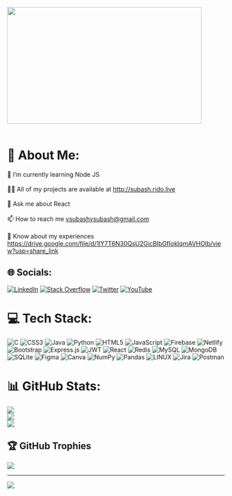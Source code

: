  <img align="center" src="https://github.com/mayankchaudhary26/Cool-Readme-ideas/blob/master/data/chill%20scene.gif" height="270px" width="450px" />
<br>
<br>


# 💫 About Me:
🌱 I’m currently learning Node JS<br><br>👨‍💻 All of my projects are available at http://subash.rido.live<br><br>💬 Ask me about React<br><br>📫 How to reach me vsubashvsubash@gmail.com<br><br>📄 Know about my experiences https://drive.google.com/file/d/1lY7T6N30QsU2GicBIbGfIokIqmAVHOIb/view?usp=share_link


## 🌐 Socials:
[![LinkedIn](https://img.shields.io/badge/LinkedIn-%230077B5.svg?logo=linkedin&logoColor=white)](https://linkedin.com/in/https://www.linkedin.com/in/subash-v/) [![Stack Overflow](https://img.shields.io/badge/-Stackoverflow-FE7A16?logo=stack-overflow&logoColor=white)](https://stackoverflow.com/users/19652646) [![Twitter](https://img.shields.io/badge/Twitter-%231DA1F2.svg?logo=Twitter&logoColor=white)](https://twitter.com/https://twitter.com/vsubashvsubash) [![YouTube](https://img.shields.io/badge/YouTube-%23FF0000.svg?logo=YouTube&logoColor=white)](https://youtube.com/@https://www.youtube.com/channel/UCK1E61T5vm6GN2YtUCdWMDQ) 

# 💻 Tech Stack:
![C](https://img.shields.io/badge/c-%2300599C.svg?style=for-the-badge&logo=c&logoColor=white) ![CSS3](https://img.shields.io/badge/css3-%231572B6.svg?style=for-the-badge&logo=css3&logoColor=white) ![Java](https://img.shields.io/badge/java-%23ED8B00.svg?style=for-the-badge&logo=java&logoColor=white) ![Python](https://img.shields.io/badge/python-3670A0?style=for-the-badge&logo=python&logoColor=ffdd54) ![HTML5](https://img.shields.io/badge/html5-%23E34F26.svg?style=for-the-badge&logo=html5&logoColor=white) ![JavaScript](https://img.shields.io/badge/javascript-%23323330.svg?style=for-the-badge&logo=javascript&logoColor=%23F7DF1E) ![Firebase](https://img.shields.io/badge/firebase-%23039BE5.svg?style=for-the-badge&logo=firebase) ![Netlify](https://img.shields.io/badge/netlify-%23000000.svg?style=for-the-badge&logo=netlify&logoColor=#00C7B7) ![Bootstrap](https://img.shields.io/badge/bootstrap-%23563D7C.svg?style=for-the-badge&logo=bootstrap&logoColor=white) ![Express.js](https://img.shields.io/badge/express.js-%23404d59.svg?style=for-the-badge&logo=express&logoColor=%2361DAFB) ![JWT](https://img.shields.io/badge/JWT-black?style=for-the-badge&logo=JSON%20web%20tokens) ![React](https://img.shields.io/badge/react-%2320232a.svg?style=for-the-badge&logo=react&logoColor=%2361DAFB) ![Redis](https://img.shields.io/badge/redis-%23DD0031.svg?style=for-the-badge&logo=redis&logoColor=white) ![MySQL](https://img.shields.io/badge/mysql-%2300f.svg?style=for-the-badge&logo=mysql&logoColor=white) ![MongoDB](https://img.shields.io/badge/MongoDB-%234ea94b.svg?style=for-the-badge&logo=mongodb&logoColor=white) ![SQLite](https://img.shields.io/badge/sqlite-%2307405e.svg?style=for-the-badge&logo=sqlite&logoColor=white) 	![Figma](https://img.shields.io/badge/figma-%23F24E1E.svg?style=for-the-badge&logo=figma&logoColor=white) ![Canva](https://img.shields.io/badge/Canva-%2300C4CC.svg?style=for-the-badge&logo=Canva&logoColor=white) ![NumPy](https://img.shields.io/badge/numpy-%23013243.svg?style=for-the-badge&logo=numpy&logoColor=white) ![Pandas](https://img.shields.io/badge/pandas-%23150458.svg?style=for-the-badge&logo=pandas&logoColor=white) ![LINUX](https://img.shields.io/badge/Linux-FCC624?style=for-the-badge&logo=linux&logoColor=black) ![Jira](https://img.shields.io/badge/jira-%230A0FFF.svg?style=for-the-badge&logo=jira&logoColor=white) ![Postman](https://img.shields.io/badge/Postman-FF6C37?style=for-the-badge&logo=postman&logoColor=white)
# 📊 GitHub Stats:
![](https://github-readme-stats.vercel.app/api?username=Subash-Vadivel&theme=radical&hide_border=false&include_all_commits=true&count_private=true)<br/>
![](https://github-readme-streak-stats.herokuapp.com/?user=Subash-Vadivel&theme=radical&hide_border=false)<br/>
![](https://github-readme-stats.vercel.app/api/top-langs/?username=Subash-Vadivel&theme=radical&hide_border=false&include_all_commits=true&count_private=true&layout=compact)

## 🏆 GitHub Trophies
![](https://github-profile-trophy.vercel.app/?username=Subash-Vadivel&theme=radical&no-frame=false&no-bg=true&margin-w=4)

---
[![](https://visitcount.itsvg.in/api?id=Subash-Vadivel&icon=5&color=10)](https://visitcount.itsvg.in)

<!-- Proudly created with GPRM ( https://gprm.itsvg.in ) -->
